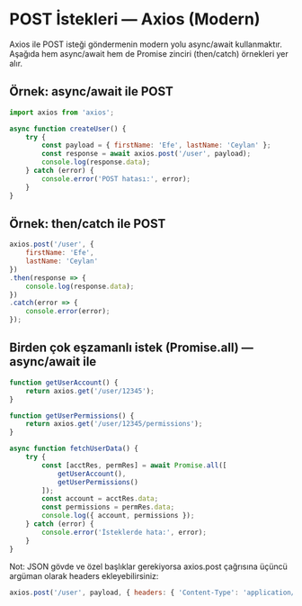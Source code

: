 # POST İstekleri — Axios (Modern)

Axios ile POST isteği göndermenin modern yolu async/await kullanmaktır. Aşağıda hem async/await hem de Promise zinciri (then/catch) örnekleri yer alır.

## Örnek: async/await ile POST
```javascript
import axios from 'axios';

async function createUser() {
    try {
        const payload = { firstName: 'Efe', lastName: 'Ceylan' };
        const response = await axios.post('/user', payload);
        console.log(response.data);
    } catch (error) {
        console.error('POST hatası:', error);
    }
}
```

## Örnek: then/catch ile POST
```javascript
axios.post('/user', {
    firstName: 'Efe',
    lastName: 'Ceylan'
})
.then(response => {
    console.log(response.data);
})
.catch(error => {
    console.error(error);
});
```

## Birden çok eşzamanlı istek (Promise.all) — async/await ile
```javascript
function getUserAccount() {
    return axios.get('/user/12345');
}

function getUserPermissions() {
    return axios.get('/user/12345/permissions');
}

async function fetchUserData() {
    try {
        const [acctRes, permRes] = await Promise.all([
            getUserAccount(),
            getUserPermissions()
        ]);
        const account = acctRes.data;
        const permissions = permRes.data;
        console.log({ account, permissions });
    } catch (error) {
        console.error('İsteklerde hata:', error);
    }
}
```

Not: JSON gövde ve özel başlıklar gerekiyorsa axios.post çağrısına üçüncü argüman olarak headers ekleyebilirsiniz:
```javascript
axios.post('/user', payload, { headers: { 'Content-Type': 'application/json' } });
```